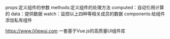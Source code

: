 props:定义组件的参数
methods:定义组件的处理方法
computed：自动引用计算的
data：提供数据
watch：监控以上四种等相关成员的数据
components:给组件添加私有组件

https://www.iViewui.com  一套基于Vue.js的高质量UI组件库